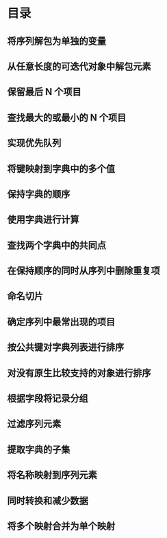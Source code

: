 # 目录

## 将序列解包为单独的变量

## 从任意长度的可迭代对象中解包元素

## 保留最后 N 个项目

## 查找最大的或最小的 N 个项目

## 实现优先队列

## 将键映射到字典中的多个值

## 保持字典的顺序

## 使用字典进行计算

## 查找两个字典中的共同点

## 在保持顺序的同时从序列中删除重复项

## 命名切片

## 确定序列中最常出现的项目

## 按公共键对字典列表进行排序

## 对没有原生比较支持的对象进行排序

## 根据字段将记录分组

## 过滤序列元素

## 提取字典的子集

## 将名称映射到序列元素

## 同时转换和减少数据

## 将多个映射合并为单个映射
